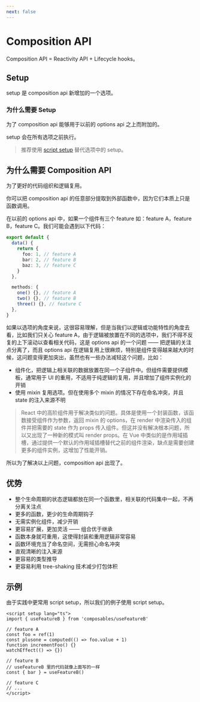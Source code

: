 ```yaml
---
next: false
---
```


# Composition API

Composition API = Reactivity API + Lifecycle hooks。

## Setup

setup 是 composition api 新增加的一个选项。

### 为什么需要 Setup

为了 composition api 能够用于以前的 options api 之上而附加的。

setup 会在所有选项之前执行。

> 推荐使用 [script setup](https://cn.vuejs.org/api/sfc-script-setup.html#basic-syntax) 替代选项中的 setup。

## 为什么需要 Composition API

为了更好的代码组织和逻辑复用。

你可以把 composition api 的任意部分提取到外部函数中，因为它们本质上只是函数调用。

在以前的 options api 中，如果一个组件有三个 feature 如：feature A，feature B，feature C。我们可能会遇到以下代码：

```ts
export default {
  data() {
    return {
      foo: 1, // feature A
      bar: 2, // feature B
      baz: 3, // feature C
    }
  },

  methods: {
    one() {}, // feature A
    two() {}, // feature B
    three() {}, // feature C
  },
}
```

如果以选项的角度来说，这很容易理解，但是当我们以逻辑或功能特性的角度去看，比如我们只关心 feature A，由于逻辑被放置在不同的选项中，我们不得不反复的上下滚动以查看相关代码，这是 options api 的一个问题 —— 把逻辑的关注点分离了，而且 options api 在逻辑复用上很麻烦，特别是组件变得越来越大的时候，这问题变得更加突出，虽然也有一些办法减轻这个问题，比如：

- 组件化，把逻辑上相关联的数据放置在同一个子组件中。但组件需要提供模板，通常用于 UI 的重用，不适用于纯逻辑的复用，并且增加了组件实例化的开销
- 使用 mixin 复用选项。但在使用多个 mixin 的情况下存在命名冲突，并且 state 的注入来源不明

> React 中的高阶组件用于解决类似的问题。具体是使用一个封装函数，该函数接受组件作为参数，返回 mixin 的 options，在 render 中渲染传入的组件并把需要的 state 作为 props 传入组件。但这并没有解决根本问题，所以又出现了一种新的模式叫 render props。在 Vue 中类似的是作用域插槽，通过提供一个默认的作用域插槽替代之前的组件渲染，缺点是需要创建更多的组件实例，这增加了性能开销。

所以为了解决以上问题，composition api 出现了。

## 优势

- 整个生命周期的状态逻辑都放在同一个函数里，相关联的代码集中一起，不再分离关注点
- 更多的函数，更少的生命周期钩子
- 无需实例化组件，减少开销
- 更容易扩展，更加灵活 —— 组合优于继承
- 函数本身就可重用，这使得封装和重用逻辑非常容易
- 函数环境充当了命名空间，无需担心命名冲突
- 直观清晰的注入来源
- 更容易的类型推导
- 更容易利用 tree-shaking 技术减少打包体积

## 示例

由于实践中更常用 script setup，所以我们的例子使用 script setup。

```vue
<script setup lang="ts">
import { useFeatureB } from 'composables/useFeatureB'

// feature A
const foo = ref(1)
const plusone = computed(() => foo.value + 1)
function incrementFoo() {}
watchEffect(() => {})

// feature B
// useFeatureB 里的代码就像上面写的一样
const { bar } = useFeatureB()

// feature C
// ...
</script>
```
